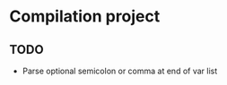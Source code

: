 Compilation project
===================

## TODO
* Parse optional semicolon or comma at end of var list
